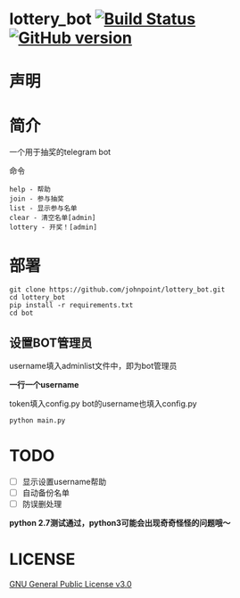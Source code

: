 # lottery_bot  [![Build Status](https://travis-ci.org/johnpoint/lottery_bot.svg?branch=master)](https://travis-ci.org/johnpoint/lottery_bot) [![GitHub version](https://badge.fury.io/gh/johnpoint%2Flottery_bot.svg)](https://badge.fury.io/gh/johnpoint%2Flottery_bot)

# 声明 #

# 简介 #

一个用于抽奖的telegram bot

命令

```
help - 帮助
join - 参与抽奖
list - 显示参与名单
clear - 清空名单[admin]
lottery - 开奖！[admin]
```

# 部署 #

```
git clone https://github.com/johnpoint/lottery_bot.git
cd lottery_bot
pip install -r requirements.txt
cd bot
```

## 设置BOT管理员 ##

username填入adminlist文件中，即为bot管理员

**一行一个username**

token填入config.py
bot的username也填入config.py

```
python main.py
```

# TODO #

- [ ] 显示设置username帮助
- [ ] 自动备份名单
- [ ] 防误删处理

**python 2.7测试通过，python3可能会出现奇奇怪怪的问题哦～**

# LICENSE #

[GNU General Public License v3.0](https://github.com/johnpoint/lottery_bot/blob/master/LICENSE)
